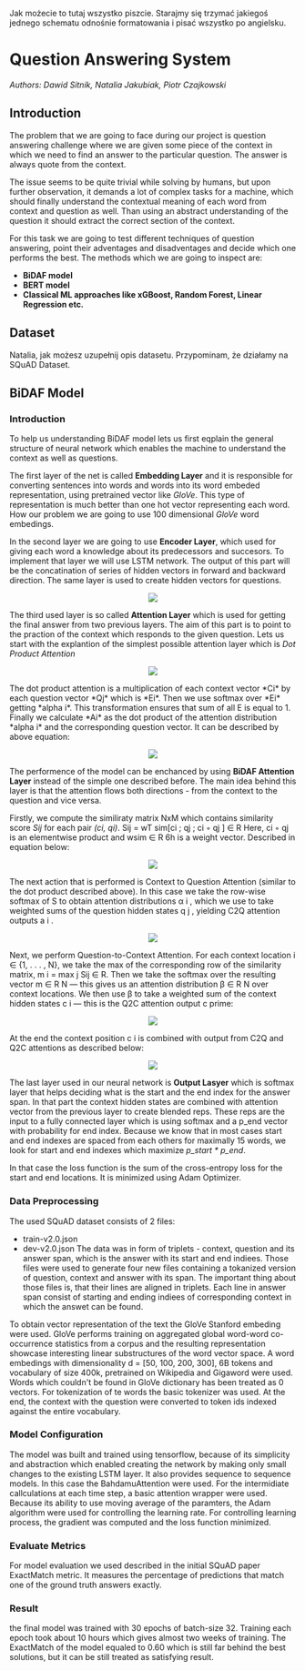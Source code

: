 Jak możecie to tutaj wszystko piszcie. Starajmy się trzymać jakiegoś jednego schematu odnośnie formatowania i pisać wszystko po angielsku.

# Question Answering System
*Authors: Dawid Sitnik, Natalia Jakubiak, Piotr Czajkowski*

## Introduction
The problem that we are going to face during our project is question answering challenge where we are given some piece of the context in which we need to find an answer to the particular question. The answer is always quote from the context. 

The issue seems to be quite trivial while solving by humans, but upon further observation, it demands a lot of complex tasks for a machine, which should finally understand the contextual meaning of each word from context and question as well. Than using an abstract understanding of the question it should extract the correct section of the context.

For this task we are going to test different techniques of question answering, point their adventages and disadventages and decide which one performs the best. The methods which we are going to inspect are:
* **BiDAF model**
* **BERT model**
* **Classical ML approaches like xGBoost, Random Forest, Linear Regression etc.**

## Dataset
Natalia, jak możesz uzupełnij opis datasetu. Przypominam, że działamy na SQuAD Dataset.

## BiDAF Model
### Introduction
To help us understanding BiDAF model lets us first eqplain the general structure of neural network which enables the machine to understand the context as well as questions. 

The first layer of the net is called **Embedding Layer** and it is responsible for converting sentences into words and words into its word embeded representation, using pretrained vector like *GloVe*. This type of representation is much better than one hot vector representing each word. How our problem we are going to use 100 dimensional *GloVe* word embedings.

In the second layer we are going to use **Encoder Layer**, which used for giving each word a knowledge about its predecessors and succesors. To implement that layer we will use LSTM network. The output of this part will be the concatination of series of hidden vectors in forward and backward direction. The same layer is used to create hidden vectors for questions.
<p align="center">
  <img src = "https://imgur.com/eAhLaGD.png"/>
</p>

The third used layer is so called **Attention Layer** which is used for getting the final answer from two previous layers. The aim of this part is to point to the praction of the context which responds to the given question. Lets us start with the explantion of the simplest possible attention layer which is *Dot Product Attention* 
<p align="center">
  <img src = "https://imgur.com/jlY04rn.png"/>
</p>
The dot product attention is a multiplication of each context vector *Ci* by each question vector *Qj* which is *Ei*. Then we use softmax over *Ei* getting *alpha i*. This transformation ensures that sum of all E is equal to 1. Finally we calculate *Ai* as the dot product of the attention distribution *alpha i* and the corresponding question vector. It can be described by above equation:
<p align="center">
  <img src = "https://imgur.com/iFEZkk1.png"/>
</p>

The performence of the model can be enchanced by using **BiDAF Attention Layer** instead of the simple one described before. The main idea behind this layer is that the attention flows both directions - from the context to the question and vice versa. 

Firstly, we compute the similiraty matrix NxM which contains similarity score *Sij* for each pair *(ci, qi)*. Sij = wT sim[ci ; qj ; ci ◦ qj ] ∈ R Here, ci ◦ qj is an elementwise product and wsim ∈ R 6h is a weight vector. Described in equation below: 
<p align="center">
  <img src = "https://imgur.com/nHnVUW4.png"/>
</p>
The next action that is performed is Context to Question Attention (similar to the dot product described above). In this case we take the row-wise softmax of S to obtain attention distributions α i , which we use to take weighted sums of the question hidden states q j , yielding C2Q attention outputs a i .
<p align="center">
  <img src = "https://imgur.com/H5pPylu.png"/>
</p>
Next, we perform Question-to-Context Attention. For each context location i ∈ {1, . . . , N}, we take the max of the corresponding row of the similarity matrix, m i = max j Sij ∈ R. Then we take the softmax over the resulting vector m ∈ R N — this gives us an attention distribution β ∈ R N over context locations. We then use β to take a weighted sum of the context hidden states c i — this is the Q2C attention output c prime:
<p align="center">
  <img src = "https://imgur.com/b0SjDeX.png"/>
</p>
At the end the context position c i is combined with output from C2Q and Q2C attentions as described below:
<p align="center">
  <img src = "https://imgur.com/n9ygwhP.png"/>
</p>

The last layer used in our neural network is **Output Lasyer** which is softmax layer that helps deciding what is the start and the end index for the answer span. In that part the context hidden states are combined with attention vector from the previous layer to create blended reps. These reps are the input to a fully connected layer which is using softmax and a p_end vector with probability for end index. Because we know that in most cases start and end indexes are spaced from each others for maximally 15 words, we look for start and end indexes which maximize *p_start * p_end*.

In that case the loss function is the sum of the cross-entropy loss for the start and end locations. It is minimized using Adam Optimizer.

### Data Preprocessing
The used SQuAD dataset consists of 2 files:
- train-v2.0.json
- dev-v2.0.json
The data was in form of triplets - context, question and its answer span, which is the answer with its start and end indiees. Those files were used to generate four new files containing a tokanized version of question, context and answer with its span. The important thing about those files is, that their lines are aligned in triplets. Each line in answer span consist of starting and ending indiees of corresponding context in which the answet can be found. 

To obtain vector representation of the text the GloVe Stanford embeding were used. GloVe performs training on aggregated global word-word co-occurrence statistics from a corpus and the resulting representation showcase interesting linear substructures of the word vector space. A word embedings with dimensionality d = [50, 100, 200, 300], 6B tokens and vocabulary of size 400k, pretrained on Wikipedia and Gigaword were used. Words which couldn't be found in GloVe dictionary has been treated as 0 vectors. For tokenization of te words the basic tokenizer was used. At the end, the context with the question were converted to token ids indexed against the entire vocabulary. 

### Model Configuration
The model was built and trained using tensorflow, because of its simplicity and abstraction which enabled creating the network by making only small changes to the existing LSTM layer. It also provides sequence to sequence models. In this case the BahdamuAttention were used. For the intermidiate callculations at each time step, a basic attention wrapper were used. Because its ability to use moving average of the paramters, the Adam algorithm were used for controlling the learning rate. For controlling learning process, the gradient was computed and the loss function minimized. 

### Evaluate Metrics 
For model evaluation we used described in the initial SQuAD paper ExactMatch metric. It measures the percentage of predictions that match one of the ground truth answers exactly.

### Result 
the final model was trained with 30 epochs of batch-size 32. Training each epoch took about 10 hours which gives almost two weeks of training. The ExactMatch of the model equaled to 0.60 which is still far behind the best solutions, but it can be still treated as satisfying result.

